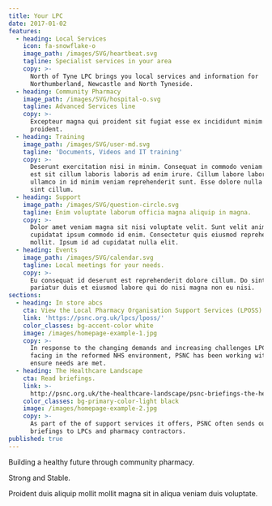 ```yaml
---
title: Your LPC
date: 2017-01-02
features:
  - heading: Local Services
    icon: fa-snowflake-o
    image_path: /images/SVG/heartbeat.svg
    tagline: Specialist services in your area
    copy: >-
      North of Tyne LPC brings you local services and information for
      Northumberland, Newcastle and North Tyneside.
  - heading: Community Pharmacy
    image_path: /images/SVG/hospital-o.svg
    tagline: Advanced Services line
    copy: >-
      Excepteur magna qui proident sit fugiat esse ex incididunt minim magna
      proident.
  - heading: Training
    image_path: /images/SVG/user-md.svg
    tagline: 'Documents, Videos and IT training'
    copy: >-
      Deserunt exercitation nisi in minim. Consequat in commodo veniam labore
      est sit cillum laboris laboris ad enim irure. Cillum labore laborum
      ullamco in id minim veniam reprehenderit sunt. Esse dolore nulla tempor
      sint cillum.
  - heading: Support
    image_path: /images/SVG/question-circle.svg
    tagline: Enim voluptate laborum officia magna aliquip in magna.
    copy: >-
      Dolor amet veniam magna sit nisi voluptate velit. Sunt velit anim elit
      cupidatat ipsum commodo id enim. Consectetur quis eiusmod reprehenderit
      mollit. Ipsum id ad cupidatat nulla elit.
  - heading: Events
    image_path: /images/SVG/calendar.svg
    tagline: Local meetings for your needs.
    copy: >-
      Eu consequat id deserunt est reprehenderit dolore cillum. Do sint in
      pariatur duis et eiusmod labore qui do nisi magna non eu nisi.
sections:
  - heading: In store abcs
    cta: View the Local Pharmacy Organisation Support Services (LPOSS).
    link: 'https://psnc.org.uk/lpcs/lposs/'
    color_classes: bg-accent-color white
    image: /images/homepage-example-1.jpg
    copy: >-
      In response to the changing demands and increasing challenges LPCs are
      facing in the reformed NHS environment, PSNC has been working with LPCs to
      ensure needs are met.
  - heading: The Healthcare Landscape
    cta: Read briefings.
    link: >-
      http://psnc.org.uk/the-healthcare-landscape/psnc-briefings-the-healthcare-landscape/
    color_classes: bg-primary-color-light black
    image: /images/homepage-example-2.jpg
    copy: >-
      As part of the of support services it offers, PSNC often sends out
      briefings to LPCs and pharmacy contractors.
published: true
---
```


Building a healthy future through community pharmacy. 

Strong and Stable. 

Proident duis aliquip mollit mollit magna sit in aliqua veniam duis voluptate.

